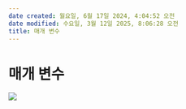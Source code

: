 ```yaml
---
date created: 월요일, 6월 17일 2024, 4:04:52 오전
date modified: 수요일, 3월 12일 2025, 8:06:28 오전
title: 매개 변수
---
```


# 매개 변수

![](https://i.imgur.com/sPEAupC.png)
